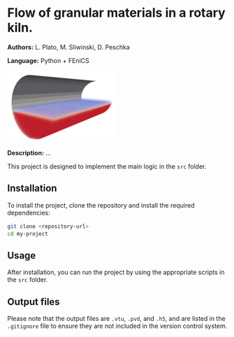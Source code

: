 # Flow of granular materials in a rotary kiln.

**Authors:** L. Plato, M. Sliwinski, D. Peschka

**Language:** Python + FEniCS

<img src="media/kiln.gif" width="50%">

**Description:** ...

This project is designed to implement the main logic in the `src` folder.

## Installation

To install the project, clone the repository and install the required dependencies:

```bash
git clone <repository-url>
cd my-project
```

## Usage

After installation, you can run the project by using the appropriate scripts in the `src` folder.

## Output files

Please note that the output files are `.vtu`, `.pvd`, and `.h5`, and are listed in the `.gitignore` file to ensure they are not included in the version control system.
